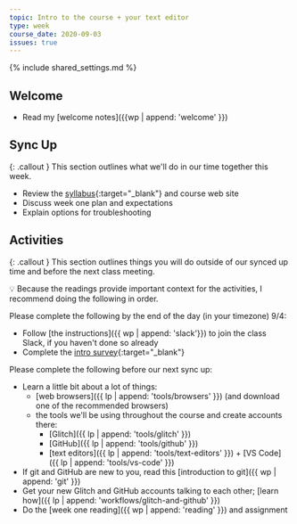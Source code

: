 ```yaml
---
topic: Intro to the course + your text editor
type: week
course_date: 2020-09-03
issues: true
---
```


{% include shared_settings.md %}

## Welcome

- Read my [welcome notes]({{wp | append: 'welcome' }})

## Sync Up

{: .callout }
This section outlines what we'll do in our time together this week.

- Review the [syllabus](https://docs.google.com/document/d/1ZuXB5erTCGdzSI3VPOQMzFkac8Rp96WEojIBBZY3oJs/edit?usp=sharing){:target="_blank"} and course web site
- Discuss week one plan and expectations
- Explain options for troubleshooting

## Activities

{: .callout }
This section outlines things you will do outside of our synced up time and before the next class meeting.

<span class="emoji">💡</span> Because the readings provide important context for the activities, I recommend doing the following in order.

Please complete the following by the end of the day (in your timezone) 9/4:
- Follow [the instructions]({{ wp | append: 'slack'}}) to join the class Slack, if you haven't done so already
- Complete the [intro survey](https://forms.gle/xfWYDSjiP5mgJwnPA){:target="_blank"}

Please complete the following before our next sync up:
- Learn a little bit about a lot of things:
    - [web browsers]({{ lp | append: 'tools/browsers' }}) (and download one of the recommended browsers)
    - the tools we'll be using throughout the course and create accounts there:
        - [Glitch]({{ lp | append: 'tools/glitch' }})
        - [GitHub]({{ lp | append: 'tools/github' }})
        - [text editors]({{ lp | append: 'tools/text-editors' }}) + [VS Code]({{ lp | append: 'tools/vs-code' }})
- If git and GitHub are new to you, read this [introduction to git]({{ wp | append: 'git' }})
- Get your new Glitch and GitHub accounts talking to each other; [learn how]({{ lp | append: 'workflows/glitch-and-github' }})
- Do the [week one reading]({{ wp | append: 'reading' }}) and assignment

